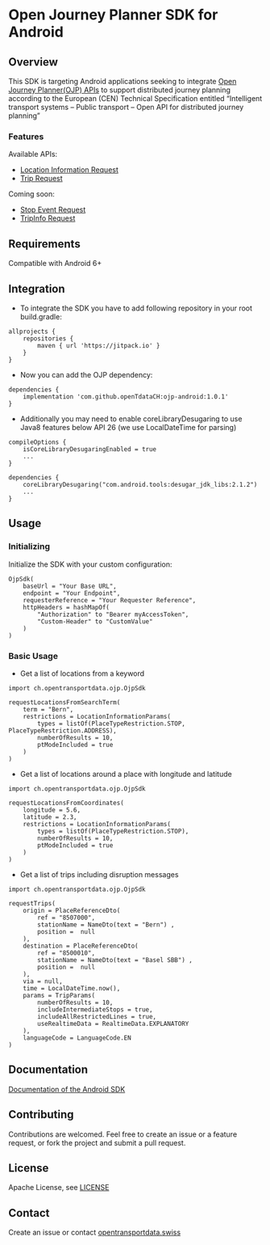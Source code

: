 # Open Journey Planner SDK for Android

## Overview
This SDK is targeting Android applications seeking to integrate [Open Journey Planner(OJP) APIs](https://github.com/openTdataCH/ojp-android/) to support distributed journey planning according to the European (CEN) Technical Specification entitled “Intelligent transport systems – Public transport – Open API for distributed journey planning”

### Features
Available APIs:
- [Location Information Request](https://opentransportdata.swiss/en/cookbook/location-information-service/)
- [Trip Request](https://opentransportdata.swiss/en/cookbook/ojptriprequest/)

Coming soon:
- [Stop Event Request](https://opentransportdata.swiss/en/cookbook/ojp-stopeventservice/)
- [TripInfo Request](https://opentransportdata.swiss/en/cookbook/ojptripinforequest/)

## Requirements
Compatible with Android 6+

## Integration
- To integrate the SDK you have to add following repository in your root build.gradle:
```
allprojects {
    repositories {
        maven { url 'https://jitpack.io' }
    }
}
```
- Now you can add the OJP dependency:
```
dependencies {
    implementation 'com.github.openTdataCH:ojp-android:1.0.1'
}
```
- Additionally you may need to enable coreLibraryDesugaring to use Java8 features below API 26 (we use LocalDateTime for parsing)
```
compileOptions {
    isCoreLibraryDesugaringEnabled = true
    ...
}

dependencies {
    coreLibraryDesugaring("com.android.tools:desugar_jdk_libs:2.1.2")
    ...
}
```

## Usage
### Initializing
Initialize the SDK with your custom configuration:

```
OjpSdk(
    baseUrl = "Your Base URL",
    endpoint = "Your Endpoint",
    requesterReference = "Your Requester Reference",
    httpHeaders = hashMapOf(
    	"Authorization" to "Bearer myAccessToken",
    	"Custom-Header" to "CustomValue"
    )
)   
```
### Basic Usage
- Get a list of locations from a keyword
```
import ch.opentransportdata.ojp.OjpSdk

requestLocationsFromSearchTerm(
    term = "Bern",
    restrictions = LocationInformationParams(
        types = listOf(PlaceTypeRestriction.STOP, PlaceTypeRestriction.ADDRESS),
        numberOfResults = 10,
        ptModeIncluded = true
    )
)                
```

- Get a list of locations around a place with longitude and latitude
```
import ch.opentransportdata.ojp.OjpSdk

requestLocationsFromCoordinates(
    longitude = 5.6,
    latitude = 2.3,
    restrictions = LocationInformationParams(
        types = listOf(PlaceTypeRestriction.STOP),
        numberOfResults = 10,
        ptModeIncluded = true
    )
)      
```

- Get a list of trips including disruption messages
```
import ch.opentransportdata.ojp.OjpSdk

requestTrips(
    origin = PlaceReferenceDto(
        ref = "8507000",
        stationName = NameDto(text = "Bern") ,
        position =  null
    ),
    destination = PlaceReferenceDto(
        ref = "8500010",
        stationName = NameDto(text = "Basel SBB") ,
        position =  null
    ),
    via = null,
    time = LocalDateTime.now(),
    params = TripParams(
        numberOfResults = 10,
        includeIntermediateStops = true,
        includeAllRestrictedLines = true,
        useRealtimeData = RealtimeData.EXPLANATORY
    ),
    languageCode = LanguageCode.EN
)     
```

## Documentation
[Documentation of the Android SDK](https://opentdatach.github.io/ojp-android/)

## Contributing
Contributions are welcomed. Feel free to create an issue or a feature request, or fork the project and submit a pull request.

## License
Apache License, see [LICENSE](./LICENSE)

## Contact
Create an issue or contact [opentransportdata.swiss](https://opentransportdata.swiss/en/contact-2/)
